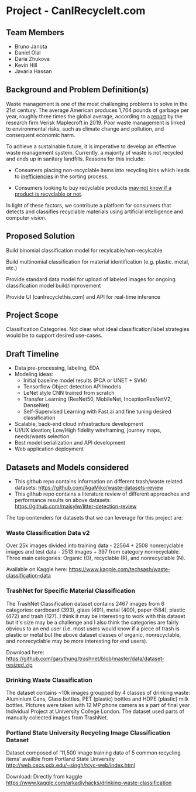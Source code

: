 # Project - CanIRecycleIt.com

## Team Members

- Bruno Janota
- Daniel Olal
- Daria Zhukova
- Kevin Hill
- Javaria Hassan

## Background and Problem Definition(s)

Waste management is one of the most challenging problems to solve in the 21st century. The average American produces 1,704 pounds of garbage per year, roughly three times the global average, according to a [report](https://www.globalcitizen.org/en/content/americans-produce-most-waste/#:~:text=The%20average%20American%20produces%201%2C704,the%20research%20firm%20Verisk%20Maplecroft.) by the research firm Verisk Maplecroft in 2019. Poor waste management is linked to environmental risks, such as climate change and pollution, and consequent economic harm.

To achieve a sustainable future, it is imperative to develop an effective waste management system. Currently, a majority of waste is not recycled and ends up in sanitary landfills. Reasons for this include:

* Consumers placing non-recyclable items into recycling bins which leads to [inefficiencies](https://www.valleywasteservice.com/valley-waste-news/what-happens-if-you-put-non-recyclable-items-into-recycling-4034) in the sorting process.

* Consumers looking to buy recyclable products [may not know if a product is recyclable or not](https://news.slashdot.org/story/21/09/09/153219/california-aims-to-ban-recycling-symbols-on-things-that-arent-recyclable).

In light of these factors, we contribute a platform for consumers that detects and classifies recyclable materials using artificial intelligence and computer vision.

## Proposed Solution

Build binomial classification model for recylcable/non-recylcable

Build multinomial classification for material identification (e.g. plastic. metal, etc.)

Provide standard data model for upload of labeled images for ongoing classification model build/improvement

Provide UI (canIrecyclethis.com) and API for real-time inference

## Project Scope

Classification Categories.  Not clear what ideal classification/label strategies would be to support desired use-cases.

## Draft Timeline 

- Data pre-processing, labeling, EDA
- Modeling ideas:
  - Initial baseline model results (PCA or UNET + SVM)
  - Tensorflow Object detection API/models 
  - LeNet style CNN trained from scratch
  - Transfer Learning (ResNet50, MobileNet, InceptionResNetV2, DenseNet)
  - Self-Supervised Learning with Fast.ai and fine tuning desired classification
- Scalable, back-end cloud infrastracture development
- UI/UX ideation; Low/High fidelity wireframing, journey maps, needs/wants selection
- Best model serialization and API development
- Web application deployment

## Datasets and Models considered

- This github repo contains information on different trash/waste related datasets: https://github.com/AgaMiko/waste-datasets-review
- This github repo contains a literature review of different approaches and performance results on above datasets: https://github.com/majsylw/litter-detection-review

The top contenders for datasets that we can leverage for this project are:

### Waste Classification Data v2
Over 25k images divided into training data - 22564 + 2508 nonrecyclable images and test data - 2513 images + 397 from category nonrecyclable. Three main categories: Organic (O), recyclable (R), and nonrecyclable (N).

Available on Kaggle here: https://www.kaggle.com/techsash/waste-classification-data

### TrashNet for Specific Material Classification
The TrashNet Classification dataset contains 2467 images from 6 categories: cardboard (393), glass (491), metal (400), paper (584), plastic (472) and trash (127). I think it may be interesting to work with this dataset but it's size may be a challenge and I also think the categories are fairly obvious to an end user (i.e. most users would know if a piece of trash is plastic or metal but the above dataset classes of organic, nonrecyclable, and nonrecyclable may be more interesting for end users).

Download here: https://github.com/garythung/trashnet/blob/master/data/dataset-resized.zip

### Drinking Waste Classification
The dataset contains ~10k images groupped by 4 classes of drinking waste: Aluminium Cans, Glass bottles, PET (plastic) bottles and HDPE (plastic) milk bottles. Pictures were taken with 12 MP phone camera as a part of final year Individual Project at University College London. The dataset used parts of manually collected images from TrashNet.

### Portland State University Recycling Image Classification Dataset 
Dataset composed of '11,500 image training data of 5 common recycling items' availble from Portland State University
http://web.cecs.pdx.edu/~singh/rcyc-web/index.html

Download: Directly from kaggle https://www.kaggle.com/arkadiyhacks/drinking-waste-classification
